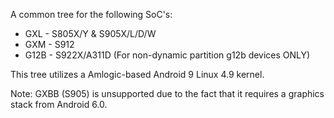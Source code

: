 A common tree for the following SoC's:
* GXL - S805X/Y & S905X/L/D/W
* GXM - S912
* G12B - S922X/A311D (For non-dynamic partition g12b devices ONLY)

This tree utilizes a Amlogic-based Android 9 Linux 4.9 kernel.

Note: GXBB (S905) is unsupported due to the fact that it requires a graphics stack from Android 6.0.

